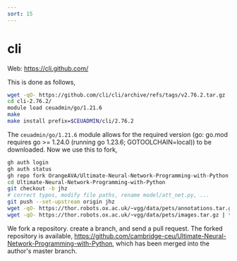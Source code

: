 ```yaml
---
sort: 15
---
```


# cli

Web: <https://cli.github.com/>

This is done as follows,

```bash
wget -qO- https://github.com/cli/cli/archive/refs/tags/v2.76.2.tar.gz | tar xfvz -
cd cli-2.76.2/
module load ceuadmin/go/1.21.6
make
make install prefix=$CEUADMIN/cli/2.76.2
```

The `ceuadmin/go/1.21.6` module allows for the required version (go: go.mod requires go >= 1.24.0 (running go 1.23.6; GOTOOLCHAIN=local)) to be downloaded. Now we use this to fork,

```bash
gh auth login
gh auth status
gh repo fork OrangeAVA/Ultimate-Neural-Network-Programming-with-Python --org cambridge-ceu
cd Ultimate-Neural-Network-Programming-with-Python
git checkout -b jhz
# correct typos, modify file paths, rename model/att_net.py, ...
git push --set-upstream origin jhz
wget -qO- https://thor.robots.ox.ac.uk/~vgg/data/pets/annotations.tar.gz | tar xfz -
wget -qO- https://thor.robots.ox.ac.uk/~vgg/data/pets/images.tar.gz | tar xfz -
```

We fork a repository. create a branch, and send a pull request. The forked repository is available, <https://github.com/cambridge-ceu/Ultimate-Neural-Network-Programming-with-Python>, which has been merged into the author's master branch.

